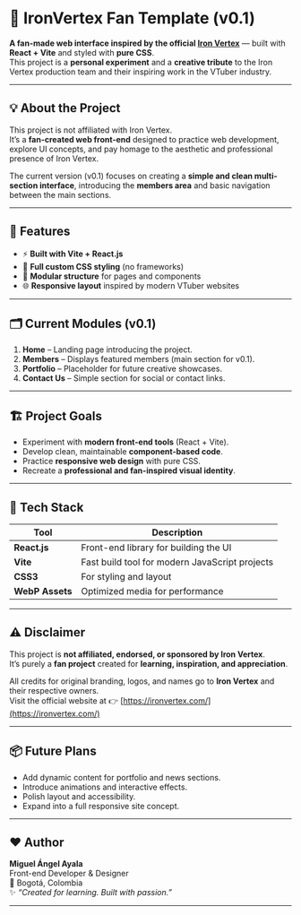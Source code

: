 # 🌟 IronVertex Fan Template (v0.1)

**A fan-made web interface inspired by the official [Iron Vertex](https://ironvertex.com/)** — built with **React + Vite** and styled with **pure CSS**.  
This project is a **personal experiment** and a **creative tribute** to the Iron Vertex production team and their inspiring work in the VTuber industry.

---

## 💡 About the Project

This project is not affiliated with Iron Vertex.  
It’s a **fan-created web front-end** designed to practice web development, explore UI concepts, and pay homage to the aesthetic and professional presence of Iron Vertex.

The current version (v0.1) focuses on creating a **simple and clean multi-section interface**, introducing the **members area** and basic navigation between the main sections.

---

## 🚀 Features

- ⚡ **Built with Vite + React.js**
- 🎨 **Full custom CSS styling** (no frameworks)
- 🧩 **Modular structure** for pages and components
- 🌐 **Responsive layout** inspired by modern VTuber websites

---

## 🗂️ Current Modules (v0.1)

1. **Home** – Landing page introducing the project.  
2. **Members** – Displays featured members (main section for v0.1).  
3. **Portfolio** – Placeholder for future creative showcases.  
4. **Contact Us** – Simple section for social or contact links.

---

## 🏗️ Project Goals

- Experiment with **modern front-end tools** (React + Vite).  
- Develop clean, maintainable **component-based code**.  
- Practice **responsive web design** with pure CSS.  
- Recreate a **professional and fan-inspired visual identity**.

---

## 🧰 Tech Stack

| Tool | Description |
|------|--------------|
| **React.js** | Front-end library for building the UI |
| **Vite** | Fast build tool for modern JavaScript projects |
| **CSS3** | For styling and layout |
| **WebP Assets** | Optimized media for performance |

---

## ⚠️ Disclaimer

This project is **not affiliated, endorsed, or sponsored by Iron Vertex**.  
It’s purely a **fan project** created for **learning, inspiration, and appreciation**.

All credits for original branding, logos, and names go to **Iron Vertex** and their respective owners.  
Visit the official website at 👉 [https://ironvertex.com/](https://ironvertex.com/)

---

## 📦 Future Plans

- Add dynamic content for portfolio and news sections.  
- Introduce animations and interactive effects.  
- Polish layout and accessibility.  
- Expand into a full responsive site concept.

---

## ❤️ Author

**Miguel Ángel Ayala**  
Front-end Developer & Designer  
📍 Bogotá, Colombia  
✨ _“Created for learning. Built with passion.”_

---

